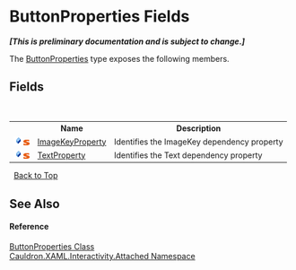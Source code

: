 # ButtonProperties Fields
 _**\[This is preliminary documentation and is subject to change.\]**_

The <a href="T_Cauldron_XAML_Interactivity_Attached_ButtonProperties">ButtonProperties</a> type exposes the following members.


## Fields
&nbsp;<table><tr><th></th><th>Name</th><th>Description</th></tr><tr><td>![Public field](media/pubfield.gif "Public field")![Static member](media/static.gif "Static member")</td><td><a href="F_Cauldron_XAML_Interactivity_Attached_ButtonProperties_ImageKeyProperty">ImageKeyProperty</a></td><td>
Identifies the ImageKey&nbsp;dependency property</td></tr><tr><td>![Public field](media/pubfield.gif "Public field")![Static member](media/static.gif "Static member")</td><td><a href="F_Cauldron_XAML_Interactivity_Attached_ButtonProperties_TextProperty">TextProperty</a></td><td>
Identifies the Text&nbsp;dependency property</td></tr></table>&nbsp;
<a href="#buttonproperties-fields">Back to Top</a>

## See Also


#### Reference
<a href="T_Cauldron_XAML_Interactivity_Attached_ButtonProperties">ButtonProperties Class</a><br /><a href="N_Cauldron_XAML_Interactivity_Attached">Cauldron.XAML.Interactivity.Attached Namespace</a><br />